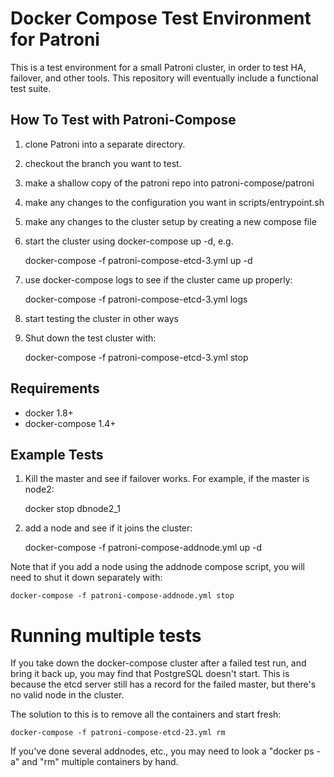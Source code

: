 # Docker Compose Test Environment for Patroni

This is a test environment for a small Patroni cluster, in order to test HA, failover, and other 
tools. This repository will eventually include a functional test suite.

## How To Test with Patroni-Compose

1. clone Patroni into a separate directory.
2. checkout the branch you want to test.
3. make a shallow copy of the patroni repo into patroni-compose/patroni
4. make any changes to the configuration you want in scripts/entrypoint.sh
5. make any changes to the cluster setup by creating a new compose file
6. start the cluster using docker-compose up -d, e.g.

    docker-compose -f patroni-compose-etcd-3.yml up -d
    
7. use docker-compose logs to see if the cluster came up properly:

    docker-compose -f patroni-compose-etcd-3.yml logs

8. start testing the cluster in other ways
9. Shut down the test cluster with:

    docker-compose -f patroni-compose-etcd-3.yml stop

## Requirements

* docker 1.8+
* docker-compose 1.4+

## Example Tests

1. Kill the master and see if failover works.  For example, if the master is node2:

    docker stop dbnode2_1
    
2. add a node and see if it joins the cluster:

    docker-compose -f patroni-compose-addnode.yml up -d

Note that if you add a node using the addnode compose script, you will need to shut it down separately with:

    docker-compose -f patroni-compose-addnode.yml stop
    
# Running multiple tests

If you take down the docker-compose cluster after a failed test run, and bring it back up, you may find that PostgreSQL doesn't start. This is because the etcd server still has a record for the failed master, but there's no valid node in the cluster.

The solution to this is to remove all the containers and start fresh:

    docker-compose -f patroni-compose-etcd-23.yml rm
    
If you've done several addnodes, etc., you may need to look a "docker ps -a" and "rm" multiple containers by hand.
    


    

